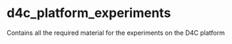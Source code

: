 # d4c_platform_experiments
Contains all the required material for the experiments on the D4C platform
